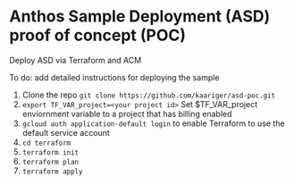 # Anthos Sample Deployment (ASD) proof of concept (POC)

Deploy ASD via Terraform and ACM

To do: add detailed instructions for deploying the sample

1. Clone the repo `git clone https://github.com/kaariger/asd-poc.git` 
1. `export TF_VAR_project=<your project id>` Set $TF_VAR_project enviornment variable to a project that has billing enabled
1. `gcloud auth application-default login` to enable Terraform to use the default service account
1. `cd terraform`
1. `terraform init`
1. `terraform plan`
1. `terraform apply`